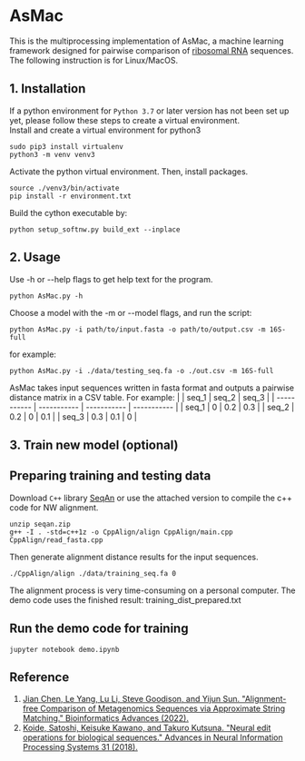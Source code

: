 # AsMac
This is the multiprocessing implementation of AsMac, a machine learning framework designed for pairwise comparison of [ribosomal RNA](https://en.wikipedia.org/wiki/Ribosomal_RNA) sequences. The following instruction is for Linux/MacOS.<br /> 

## 1. Installation
If a python environment for `Python 3.7` or later version has not been set up yet, please follow these steps to create a virtual environment.<br />
Install and create a virtual environment for python3
```
sudo pip3 install virtualenv
python3 -m venv venv3
```

Activate the python virtual environment. Then, install packages.<br />
```
source ./venv3/bin/activate
pip install -r environment.txt
```
Build the cython executable by:
```
python setup_softnw.py build_ext --inplace
```

## 2. Usage
Use -h or --help flags to get help text for the program.<br />
```
python AsMac.py -h
```
Choose a model with the -m or --model flags, and run the script:
```
python AsMac.py -i path/to/input.fasta -o path/to/output.csv -m 16S-full
```
for example:
```
python AsMac.py -i ./data/testing_seq.fa -o ./out.csv -m 16S-full
```

AsMac takes input sequences written in fasta format and outputs a pairwise distance matrix in a CSV table. For example:
|       | seq_1 | seq_2 | seq_3 | 
| ----------- | ----------- | ----------- | ----------- | 
| seq_1 | 0   | 0.2   | 0.3 | 
| seq_2 | 0.2   | 0   | 0.1 | 
| seq_3 | 0.3   | 0.1   | 0 |


## 3. Train new model (optional)
## Preparing training and testing data
Download `C++` library [SeqAn](https://github.com/seqan/seqan) or use the attached version to compile the c++ code for NW alignment.
```
unzip seqan.zip
g++ -I . -std=c++1z -o CppAlign/align CppAlign/main.cpp CppAlign/read_fasta.cpp
```

Then generate alignment distance results for the input sequences.
```
./CppAlign/align ./data/training_seq.fa 0
```
The alignment process is very time-consuming on a personal computer. The demo code uses the finished result: training_dist_prepared.txt

## Run the demo code for training
```
jupyter notebook demo.ipynb
```


## Reference
1. [Jian Chen, Le Yang, Lu Li, Steve Goodison, and Yijun Sun. "Alignment-free Comparison of Metagenomics Sequences via Approximate String Matching." Bioinformatics Advances (2022).](https://academic.oup.com/bioinformaticsadvances/advance-article/doi/10.1093/bioadv/vbac077/6767843)<br />
2. [Koide, Satoshi, Keisuke Kawano, and Takuro Kutsuna. "Neural edit operations for biological sequences." Advances in Neural Information Processing Systems 31 (2018).](https://proceedings.neurips.cc/paper/2018/hash/d0921d442ee91b896ad95059d13df618-Abstract.html)

